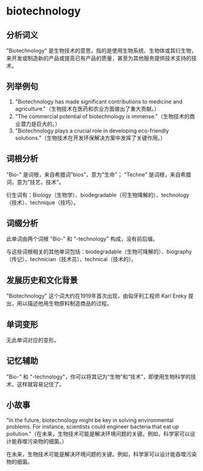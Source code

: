 # biotechnology

## 分析词义

  

"Biotechnology" 是生物技术的意思，指的是使用生物系统、生物体或其衍生物，来开发或制造新的产品或提高已有产品的质量，甚至为其他服务提供技术支持的技术。

  

## 列举例句

  

1.  "Biotechnology has made significant contributions to medicine and agriculture."（生物技术在医药和农业方面做出了重大贡献。）
2.  "The commercial potential of biotechnology is immense."（生物技术的商业潜力是巨大的。）
3.  "Biotechnology plays a crucial role in developing eco-friendly solutions."（生物技术在开发环保解决方案中发挥了关键作用。）

  

## 词根分析

  

"Bio-" 是词根，来自希腊词“bios"，意为"生命"； "Techne" 是词根，来自希腊词，意为"技艺，技术"。

  

衍生词有：Biology（生物学）、biodegradable（可生物降解的）、technology（技术）、technique（技巧）。

  

## 词缀分析

  

此单词由两个词根 "Bio-" 和 "-technology" 构成，没有前后缀。

  

与这些词根相关的其他单词包括：biodegradable（生物可降解的）、biography（传记）、technician（技术员）、technical（技术的）。

  

## 发展历史和文化背景

  

"Biotechnology" 这个词大约在1919年首次出现，由匈牙利工程师 Karl Ereky 提出，用以描述他用生物原料制造商品的过程。

  

## 单词变形

  

无此单词对应的变形。

  

## 记忆辅助

  

"Bio-" 和 "-technology"，你可以将其记为“生物”和“技术”，即使用生物科学的技术，这样就容易记住了。

  

## 小故事

  

"In the future, biotechnology might be key in solving environmental problems. For instance, scientists could engineer bacteria that eat up pollution."（在未来，生物技术可能是解决环境问题的关键。例如，科学家可以设计能吞噬污染物的细菌。）

  

在未来，生物技术可能是解决环境问题的关键。例如，科学家可以设计能吞噬污染物的细菌。
